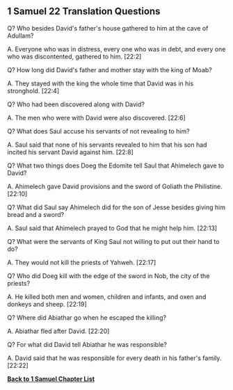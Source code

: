 ## 1 Samuel 22 Translation Questions ##

Q? Who besides David's father's house gathered to him at the cave of Adullam?

A. Everyone who was in distress, every one who was in debt, and every one who was discontented, gathered to him. [22:2]

Q? How long did David's father and mother stay with the king of Moab?

A. They stayed with the king the whole time that David was in his stronghold. [22:4]

Q? Who had been discovered along with David?

A. The men who were with David were also discovered. [22:6]

Q? What does Saul accuse his servants of not revealing to him?

A. Saul said that none of his servants revealed to him that his son had incited his servant David against him. [22:8]

Q? What two things does Doeg the Edomite tell Saul that Ahimelech gave to David?

A. Ahimelech gave David provisions and the sword of Goliath the Philistine. [22:10]

Q? What did Saul say Ahimelech did for the son of Jesse besides giving him bread and a sword?

A. Saul said that Ahimelech prayed to God that he might help him. [22:13]

Q? What were the servants of King Saul not willing to put out their hand to do?

A. They would not kill the priests of Yahweh. [22:17]

Q? Who did Doeg kill with the edge of the sword in Nob, the city of the priests?

A. He killed both men and women, children and infants, and oxen and donkeys and sheep. [22:19]

Q? Where did Abiathar go when he escaped the killing?

A. Abiathar fled after David. [22:20]

Q? For what did David tell Abiathar he was responsible?

A. David said that he was responsible for every death in his father's family. [22:22]

__[Back to 1 Samuel Chapter List](./)__

